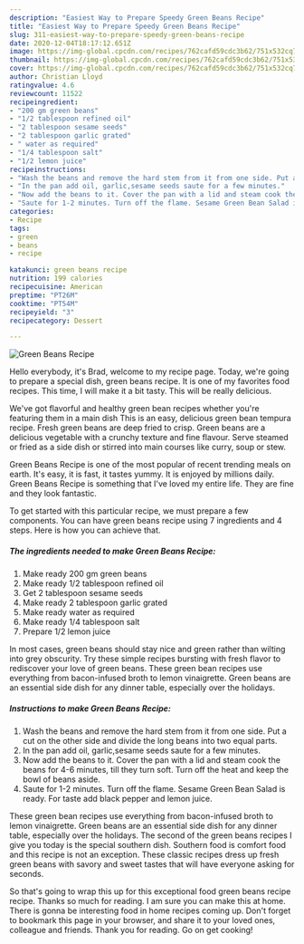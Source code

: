 ```yaml
---
description: "Easiest Way to Prepare Speedy Green Beans Recipe"
title: "Easiest Way to Prepare Speedy Green Beans Recipe"
slug: 311-easiest-way-to-prepare-speedy-green-beans-recipe
date: 2020-12-04T18:17:12.651Z
image: https://img-global.cpcdn.com/recipes/762cafd59cdc3b62/751x532cq70/green-beans-recipe-recipe-main-photo.jpg
thumbnail: https://img-global.cpcdn.com/recipes/762cafd59cdc3b62/751x532cq70/green-beans-recipe-recipe-main-photo.jpg
cover: https://img-global.cpcdn.com/recipes/762cafd59cdc3b62/751x532cq70/green-beans-recipe-recipe-main-photo.jpg
author: Christian Lloyd
ratingvalue: 4.6
reviewcount: 11522
recipeingredient:
- "200 gm green beans"
- "1/2 tablespoon refined oil"
- "2 tablespoon sesame seeds"
- "2 tablespoon garlic grated"
- " water as required"
- "1/4 tablespoon salt"
- "1/2 lemon juice"
recipeinstructions:
- "Wash the beans and remove the hard stem from it from one side. Put a cut on the other side and divide the long beans into two equal parts."
- "In the pan add oil, garlic,sesame seeds saute for a few minutes."
- "Now add the beans to it. Cover the pan with a lid and steam cook the beans for 4-6 minutes, till they turn soft. Turn off the heat and keep the bowl of beans aside."
- "Saute for 1-2 minutes. Turn off the flame. Sesame Green Bean Salad is ready. For taste add black pepper and lemon juice."
categories:
- Recipe
tags:
- green
- beans
- recipe

katakunci: green beans recipe 
nutrition: 199 calories
recipecuisine: American
preptime: "PT26M"
cooktime: "PT54M"
recipeyield: "3"
recipecategory: Dessert

---
```



![Green Beans Recipe](https://img-global.cpcdn.com/recipes/762cafd59cdc3b62/751x532cq70/green-beans-recipe-recipe-main-photo.jpg)

Hello everybody, it's Brad, welcome to my recipe page. Today, we're going to prepare a special dish, green beans recipe. It is one of my favorites food recipes. This time, I will make it a bit tasty. This will be really delicious.

We&#39;ve got flavorful and healthy green bean recipes whether you&#39;re featuring them in a main dish This is an easy, delicious green bean tempura recipe. Fresh green beans are deep fried to crisp. Green beans are a delicious vegetable with a crunchy texture and fine flavour. Serve steamed or fried as a side dish or stirred into main courses like curry, soup or stew.

Green Beans Recipe is one of the most popular of recent trending meals on earth. It's easy, it is fast, it tastes yummy. It is enjoyed by millions daily. Green Beans Recipe is something that I've loved my entire life. They are fine and they look fantastic.


To get started with this particular recipe, we must prepare a few components. You can have green beans recipe using 7 ingredients and 4 steps. Here is how you can achieve that.

<!--inarticleads1-->

##### The ingredients needed to make Green Beans Recipe:

1. Make ready 200 gm green beans
1. Make ready 1/2 tablespoon refined oil
1. Get 2 tablespoon sesame seeds
1. Make ready 2 tablespoon garlic grated
1. Make ready  water as required
1. Make ready 1/4 tablespoon salt
1. Prepare 1/2 lemon juice


In most cases, green beans should stay nice and green rather than wilting into grey obscurity. Try these simple recipes bursting with fresh flavor to rediscover your love of green beans. These green bean recipes use everything from bacon-infused broth to lemon vinaigrette. Green beans are an essential side dish for any dinner table, especially over the holidays. 

<!--inarticleads2-->

##### Instructions to make Green Beans Recipe:

1. Wash the beans and remove the hard stem from it from one side. Put a cut on the other side and divide the long beans into two equal parts.
1. In the pan add oil, garlic,sesame seeds saute for a few minutes.
1. Now add the beans to it. Cover the pan with a lid and steam cook the beans for 4-6 minutes, till they turn soft. Turn off the heat and keep the bowl of beans aside.
1. Saute for 1-2 minutes. Turn off the flame. Sesame Green Bean Salad is ready. For taste add black pepper and lemon juice.


These green bean recipes use everything from bacon-infused broth to lemon vinaigrette. Green beans are an essential side dish for any dinner table, especially over the holidays. The second of the green beans recipes I give you today is the special southern dish. Southern food is comfort food and this recipe is not an exception. These classic recipes dress up fresh green beans with savory and sweet tastes that will have everyone asking for seconds. 

So that's going to wrap this up for this exceptional food green beans recipe recipe. Thanks so much for reading. I am sure you can make this at home. There is gonna be interesting food in home recipes coming up. Don't forget to bookmark this page in your browser, and share it to your loved ones, colleague and friends. Thank you for reading. Go on get cooking!
